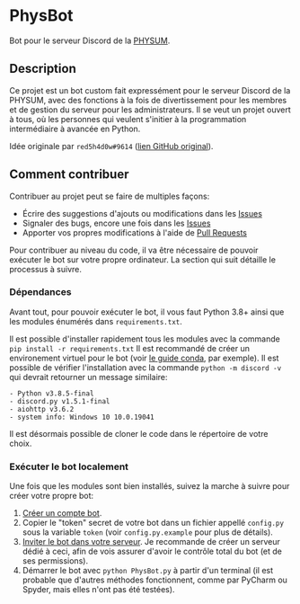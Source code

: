 # PhysBot

Bot pour le serveur Discord de la [PHYSUM](http://www.aephysum.umontreal.ca/).

## Description

Ce projet est un bot custom fait expressément pour le serveur Discord de la PHYSUM, avec des fonctions à la fois de divertissement pour les membres et de gestion du serveur pour les administrateurs.
Il se veut un projet ouvert à tous, où les personnes qui veulent s'initier à la programmation intermédiaire à avancée en Python.

Idée originale par ``red5h4d0w#9614`` ([lien GitHub original](https://github.com/red5h4d0w/physbot)).

## Comment contribuer

Contribuer au projet peut se faire de multiples façons:

- Écrire des suggestions d'ajouts ou modifications dans les [Issues](https://github.com/Snaptraks/physbot/issues)
- Signaler des bugs, encore une fois dans les [Issues](https://github.com/Snaptraks/physbot/issues)
- Apporter vos propres modifications à l'aide de [Pull Requests](https://github.com/Snaptraks/physbot/pulls)

Pour contribuer au niveau du code, il va être nécessaire de pouvoir exécuter le bot sur votre propre ordinateur.
La section qui suit détaille le processus à suivre.

### Dépendances
Avant tout, pour pouvoir exécuter le bot, il vous faut Python 3.8+ ainsi que les modules énumérés dans `requirements.txt`.

Il est possible d'installer rapidement tous les modules avec la commande `pip install -r requirements.txt`
Il est recommandé de créer un environement virtuel pour le bot (voir [le guide conda](https://docs.conda.io/projects/conda/en/latest/user-guide/tasks/manage-environments.html), par exemple).
Il est possible de vérifier l'installation avec la commande `python -m discord -v` qui devrait retourner un message similaire:
```
- Python v3.8.5-final
- discord.py v1.5.1-final
- aiohttp v3.6.2
- system info: Windows 10 10.0.19041
```
Il est désormais possible de cloner le code dans le répertoire de votre choix.

### Exécuter le bot localement
Une fois que les modules sont bien installés, suivez la marche à suivre pour créer votre propre bot:

1. [Créer un compte bot](https://discordpy.readthedocs.io/en/latest/discord.html#creating-a-bot-account).
2. Copier le "token" secret de votre bot dans un fichier appellé `config.py` sous la variable `token` (voir `config.py.example` pour plus de détails).
3. [Inviter le bot dans votre serveur](https://discordpy.readthedocs.io/en/latest/discord.html#inviting-your-bot). Je recommande de créer un serveur dédié à ceci, afin de vois assurer d'avoir le contrôle total du bot (et de ses permissions).
4. Démarrer le bot avec `python PhysBot.py` à partir d'un terminal (il est probable que d'autres méthodes fonctionnent, comme par PyCharm ou Spyder, mais elles n'ont pas été testées).
